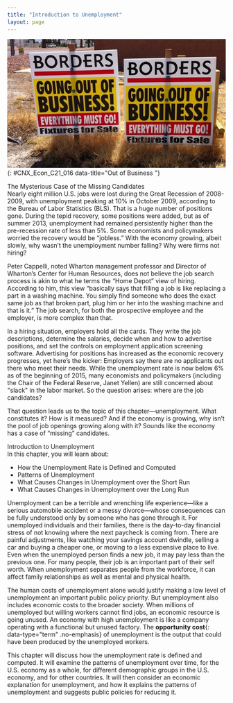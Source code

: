 ```yaml
---
title: "Introduction to Unemployment"
layout: page
---
```



<?cnx.eoc class="summary" title="Chapter Review"?>

<?cnx.eoc class="self-check-questions" title="Self-Check Questions"?>

<?cnx.eoc class="review-questions" title="Review Questions"?>

<?cnx.eoc class="critical-thinking" title="Critical Thinking Questions"?>

<?cnx.eoc class="problems" title="Problems"?>

<?cnx.eoc class="references" title="References"?>

 ![This image is a photograph of a &#x201C;Going Out of Business&#x201D; signs for Borders. The signs denote that even the fixtures are for sale.](../resources/CNX_Econ_C21_016.jpg "Borders was one of the many companies unable to recover from the economic recession of 2008-2009. (Credit: modification of work by Luis Villa del Campo/Flickr Creative Commons)"){: #CNX_Econ_C21_016 data-title="Out of Business "}

<div data-type="note" class="economics bringhome" markdown="1">
<div data-type="title">
The Mysterious Case of the Missing Candidates
</div>
Nearly eight million U.S. jobs were lost during the Great Recession of 2008-2009, with unemployment peaking at 10% in October 2009, according to the Bureau of Labor Statistics (BLS). That is a huge number of positions gone. During the tepid recovery, some positions were added, but as of summer 2013, unemployment had remained persistently higher than the pre-recession rate of less than 5%. Some economists and policymakers worried the recovery would be “jobless.” With the economy growing, albeit slowly, why wasn’t the unemployment number falling? Why were firms not hiring?

Peter Cappelli, noted Wharton management professor and Director of Wharton’s Center for Human Resources, does not believe the job search process is akin to what he terms the “Home Depot” view of hiring. According to him, this view “basically says that filling a job is like replacing a part in a washing machine. You simply find someone who does the exact same job as that broken part, plug him or her into the washing machine and that is it.” The job search, for both the prospective employee and the employer, is more complex than that.

In a hiring situation, employers hold all the cards. They write the job descriptions, determine the salaries, decide when and how to advertise positions, and set the controls on employment application screening software. Advertising for positions has increased as the economic recovery progresses, yet here’s the kicker: Employers say there are no applicants out there who meet their needs. While the unemployment rate is now below 6% as of the beginning of 2015, many economists and policymakers (including the Chair of the Federal Reserve, Janet Yellen) are still concerned about \"slack\" in the labor market. So the question arises: where are the job candidates?

That question leads us to the topic of this chapter—unemployment. What constitutes it? How is it measured? And if the economy is growing, why isn’t the pool of job openings growing along with it? Sounds like the economy has a case of “missing” candidates.

</div>

<div data-type="note" class="economics chapter-objectives" markdown="1">
<div data-type="title">
Introduction to Unemployment
</div>
In this chapter, you will learn about:

* How the Unemployment Rate is Defined and Computed
* Patterns of Unemployment
* What Causes Changes in Unemployment over the Short Run
* What Causes Changes in Unemployment over the Long Run

</div>

Unemployment can be a terrible and wrenching life experience—like a serious automobile accident or a messy divorce—whose consequences can be fully understood only by someone who has gone through it. For unemployed individuals and their families, there is the day-to-day financial stress of not knowing where the next paycheck is coming from. There are painful adjustments, like watching your savings account dwindle, selling a car and buying a cheaper one, or moving to a less expensive place to live. Even when the unemployed person finds a new job, it may pay less than the previous one. For many people, their job is an important part of their self worth. When unemployment separates people from the workforce, it can affect family relationships as well as mental and physical health.

The human costs of unemployment alone would justify making a low level of unemployment an important public policy priority. But unemployment also includes economic costs to the broader society. When millions of unemployed but willing workers cannot find jobs, an economic resource is going unused. An economy with high unemployment is like a company operating with a functional but unused factory. The **opportunity cost**{: data-type="term" .no-emphasis} of unemployment is the output that could have been produced by the unemployed workers.

This chapter will discuss how the unemployment rate is defined and computed. It will examine the patterns of unemployment over time, for the U.S. economy as a whole, for different demographic groups in the U.S. economy, and for other countries. It will then consider an economic explanation for unemployment, and how it explains the patterns of unemployment and suggests public policies for reducing it.

